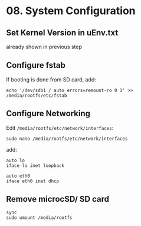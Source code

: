 # 08. System Configuration

## Set Kernel Version in uEnv.txt

already shown in previous step

## Configure fstab
If booting is done from SD card, add:
```
echo '/dev/sdb1 / auto errors=remount-ro 0 1' >> /media/rootfs/etc/fstab
```

## Configure Networking
Edit `/media/rootfs/etc/network/interfaces`: 
```
sudo nano /media/rootfs/etc/network/interfaces
```
add:
```
auto lo
iface lo inet loopback

auto eth0
iface eth0 inet dhcp
```

## Remove microcSD/ SD card 
```
sync
sudo umount /media/rootfs
```
